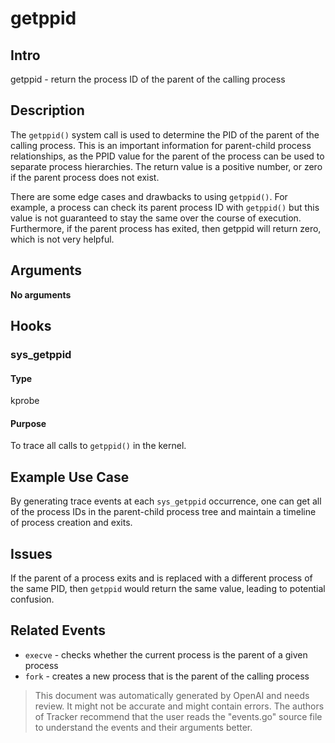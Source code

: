 
# getppid

## Intro
getppid - return the process ID of the parent of the calling process

## Description
The `getppid()` system call is used to determine the PID of the parent of the calling process. This is an important information for parent-child process relationships, as the PPID value for the parent of the process can be used to separate process hierarchies. The return value is a positive number, or zero if the parent process does not exist. 

There are some edge cases and drawbacks to using `getppid()`. For example, a process can check its parent process ID with `getppid()` but this value is not guaranteed to stay the same over the course of execution. Furthermore, if the parent process has exited, then getppid will return zero, which is not very helpful. 

## Arguments
**No arguments**

## Hooks
### sys_getppid
#### Type
kprobe
#### Purpose
To trace all calls to `getppid()` in the kernel.

## Example Use Case
By generating trace events at each `sys_getppid` occurrence, one can get all of the process IDs in the parent-child process tree and maintain a timeline of process creation and exits.

## Issues
If the parent of a process exits and is replaced with a different process of the same PID, then `getppid` would return the same value, leading to potential confusion.

## Related Events
* `execve` - checks whether the current process is the parent of a given process
* `fork` - creates a new process that is the parent of the calling process

> This document was automatically generated by OpenAI and needs review. It might
> not be accurate and might contain errors. The authors of Tracker recommend that
> the user reads the "events.go" source file to understand the events and their
> arguments better.
